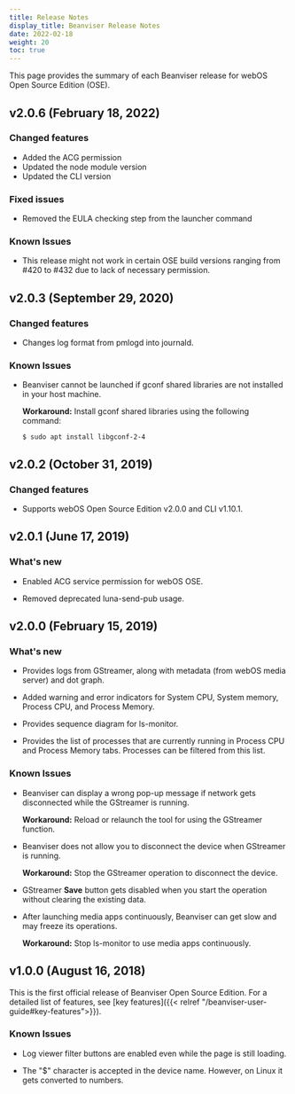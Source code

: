 ```yaml
---
title: Release Notes
display_title: Beanviser Release Notes
date: 2022-02-18
weight: 20
toc: true
---
```


This page provides the summary of each Beanviser release for webOS Open Source Edition (OSE).

## v2.0.6 (February 18, 2022)

### Changed features

  - Added the ACG permission
  - Updated the node module version
  - Updated the CLI version

### Fixed issues

  - Removed the EULA checking step from the launcher command

### Known Issues

  - This release might not work in certain OSE build versions ranging from #420 to #432 due to lack of necessary permission.

## v2.0.3 (September 29, 2020)

### Changed features

- Changes log format from pmlogd into journald.

### Known Issues

  - Beanviser cannot be launched if gconf shared libraries are not installed in your host machine.

    **Workaround:** Install gconf shared libraries using the following command:

    ``` shell
    $ sudo apt install libgconf-2-4
    ```

## v2.0.2 (October 31, 2019)

### Changed features

  - Supports webOS Open Source Edition v2.0.0 and CLI v1.10.1.

## v2.0.1 (June 17, 2019)

### What's new

  - Enabled ACG service permission for webOS OSE.

  - Removed deprecated luna-send-pub usage.

## v2.0.0 (February 15, 2019)

### What's new

  - Provides logs from GStreamer, along with metadata (from webOS media server) and dot graph.

  - Added warning and error indicators for System CPU, System memory, Process CPU, and Process Memory.

  - Provides sequence diagram for ls-monitor.

  - Provides the list of processes that are currently running in Process CPU and Process Memory tabs. Processes can be filtered from this list.

### Known Issues

  - Beanviser can display a wrong pop-up message if network gets disconnected while the GStreamer is running.

    **Workaround:** Reload or relaunch the tool for using the GStreamer function.

  - Beanviser does not allow you to disconnect the device when GStreamer is running.

    **Workaround:** Stop the GStreamer operation to disconnect the device.

  - GStreamer **Save** button gets disabled when you start the operation without clearing the existing data.

  - After launching media apps continuously, Beanviser can get slow and may freeze its operations.

    **Workaround:** Stop ls-monitor to use media apps continuously.

## v1.0.0 (August 16, 2018)

This is the first official release of Beanviser Open Source Edition. For a detailed list of features, see [key features]({{< relref "/beanviser-user-guide#key-features">}}).

### Known Issues

  - Log viewer filter buttons are enabled even while the page is still loading.

  - The "$" character is accepted in the device name. However, on Linux it gets converted to numbers.
